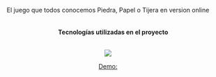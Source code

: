 <p align="center">El juego que todos conocemos Piedra, Papel o Tijera en version online</p>

<div>
  
  <ul align="center">
   <h4 style="display: inline-block">Tecnologías utilizadas en el proyecto</h4>
  </ul>
</div>

<p align="center">
  <a href="https://skillicons.dev">
    <img src="https://skillicons.dev/icons?i=css,html,js,react,nextjs,tailwind" />
  </a>
</p>

 <p align="center">
  <a href="=" target="_blank">Demo:</a>
</p>

